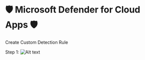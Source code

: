 # 🛡️ Microsoft Defender for Cloud Apps 🛡️ 

Create Custom Detection Rule

Step 1:
![Alt text](https://techtalk.nu/wp-content/uploads/2023/11/mdca-ah-label-downgrade-cdr-1-1.png)
